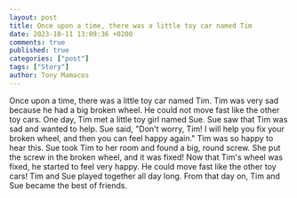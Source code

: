 ```yaml
---
layout: post
title: Once upon a time, there was a little toy car named Tim
date: 2023-10-11 13:09:36 +0200
comments: true
published: true
categories: ["post"]
tags: ["Story"]
author: Tony Mamacos
---
```

Once upon a time, there was a little toy car named Tim. Tim was very sad because he had a big broken wheel. He could not move fast like the other toy cars. One day, Tim met a little toy girl named Sue. Sue saw that Tim was sad and wanted to help.
Sue said, "Don't worry, Tim! I will help you fix your broken wheel, and then you can feel happy again." Tim was so happy to hear this. Sue took Tim to her room and found a big, round screw. She put the screw in the broken wheel, and it was fixed!
Now that Tim's wheel was fixed, he started to feel very happy. He could move fast like the other toy cars! Tim and Sue played together all day long. From that day on, Tim and Sue became the best of friends.
